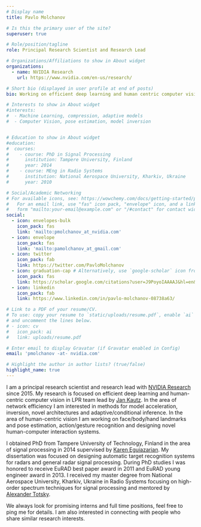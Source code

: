 ```yaml
---
# Display name
title: Pavlo Molchanov

# Is this the primary user of the site?
superuser: true

# Role/position/tagline
role: Principal Research Scientist and Research Lead

# Organizations/Affiliations to show in About widget
organizations:
  - name: NVIDIA Research
    url: https://www.nvidia.com/en-us/research/

# Short bio (displayed in user profile at end of posts)
bio: Working on efficient deep learning and human centric computer vision.

# Interests to show in About widget
#interests:
#  - Machine Learning, compression, adaptive models
#  - Computer Vision, pose estimation, model inversion


# Education to show in About widget
#education:
#  courses:
#    - course: PhD in Signal Processing
#      institution: Tampere University, Finland
#      year: 2014
#    - course: MEng in Radio Systems
#      institution: National Aerospace University, Kharkiv, Ukraine
#      year: 2010

# Social/Academic Networking
# For available icons, see: https://wowchemy.com/docs/getting-started/page-builder/#icons
#   For an email link, use "fas" icon pack, "envelope" icon, and a link in the
#   form "mailto:your-email@example.com" or "/#contact" for contact widget.
social:
  - icon: envelopes-bulk
    icon_pack: fas
    link: 'mailto:pmolchanov_at_nvidia.com'
  - icon: envelope
    icon_pack: fas
    link: 'mailto:pamolchanov_at_gmail.com'
  - icon: twitter
    icon_pack: fab
    link: https://twitter.com/PavloMolchanov
  - icon: graduation-cap # Alternatively, use `google-scholar` icon from `ai` icon pack
    icon_pack: fas
    link: https://scholar.google.com/citations?user=J9PoyoIAAAAJ&hl=en&oi=ao
  - icon: linkedin
    icon_pack: fab
    link: https://www.linkedin.com/in/pavlo-molchanov-08738a63/

# Link to a PDF of your resume/CV.
# To use: copy your resume to `static/uploads/resume.pdf`, enable `ai` icons in `params.toml`,
# and uncomment the lines below.
# - icon: cv
#   icon_pack: ai
#   link: uploads/resume.pdf

# Enter email to display Gravatar (if Gravatar enabled in Config)
email: 'pmolchanov -at- nvidia.com'

# Highlight the author in author lists? (true/false)
highlight_name: true
---
```

I am a principal research scientist and research lead with [NVIDIA Research](https://www.nvidia.com/en-us/research/) since 2015. My research is focused on efficient deep learning and human-centric computer vision in LPR team lead by [Jan Kautz](https://jankautz.com). In the area of network efficiency I am interested in methods for model acceleration, inversion, novel architectures and adaptive/conditional inference. In the area of human-centric vision I am working on face/body/hand landmarks and pose estimation, action/gesture recognition and designing novel human-computer interaction systems. 

I obtained PhD from Tampere University of Technology, Finland in the area of signal processing in 2014 supervised by [Karen Eguiazarian](https://www.tuni.fi/en/karen-eguiazarian). My dissertation was focused on designing automatic target recognition systems for radars and general radar signal processing. During PhD studies I was honored to receive EuRAD best paper award in 2011 and EuRAD young engineer award in 2013. I received my master degree from National Aerospace University, Kharkiv, Ukraine in Radio Systems focusing on high-order spectrum techniques for signal processing and mentored by [Alexander Totsky](https://ieeexplore.ieee.org/author/37391220000).

We always look for promising interns and full time positions, feel free to ping me for details. I am also interested in connecting with people who share similar research interests. 

[comment]: <> ({{< icon name="download" pack="fas" >}} Download my {{< staticref "uploads/demo_resume.pdf" "newtab" >}}resumé{{< /staticref >}}.)
